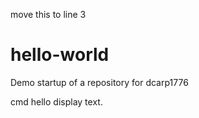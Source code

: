 

move this to line 3
# hello-world
Demo startup of a repository for dcarp1776

cmd hello display text.
